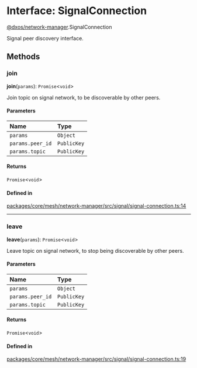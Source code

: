 # Interface: SignalConnection

[@dxos/network-manager](../modules/dxos_network_manager.md).SignalConnection

Signal peer discovery interface.

## Methods

### join

**join**(`params`): `Promise`<`void`\>

Join topic on signal network, to be discoverable by other peers.

#### Parameters

| Name | Type |
| :------ | :------ |
| `params` | `Object` |
| `params.peer_id` | `PublicKey` |
| `params.topic` | `PublicKey` |

#### Returns

`Promise`<`void`\>

#### Defined in

[packages/core/mesh/network-manager/src/signal/signal-connection.ts:14](https://github.com/dxos/dxos/blob/main/packages/core/mesh/network-manager/src/signal/signal-connection.ts#L14)

___

### leave

**leave**(`params`): `Promise`<`void`\>

Leave topic on signal network, to stop being discoverable by other peers.

#### Parameters

| Name | Type |
| :------ | :------ |
| `params` | `Object` |
| `params.peer_id` | `PublicKey` |
| `params.topic` | `PublicKey` |

#### Returns

`Promise`<`void`\>

#### Defined in

[packages/core/mesh/network-manager/src/signal/signal-connection.ts:19](https://github.com/dxos/dxos/blob/main/packages/core/mesh/network-manager/src/signal/signal-connection.ts#L19)
